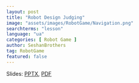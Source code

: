 ```yaml
---
layout: post
title: "Robot Design Judging"
image: "assets/images/RobotGame/Navigation.png"
searchterms: "lesson"
language: "ua"
categories: [ Robot Game ]
author: SeshanBrothers
tag: RobotGame
featured: false
---
```




Slides: <a href="/translations/en-us/RobotGame/RobotDesignJudging_UA.pptx">PPTX</a>, <a href="/translations/en-us/RobotGame/RobotDesignJudging_UA.pdf">PDF </a>
